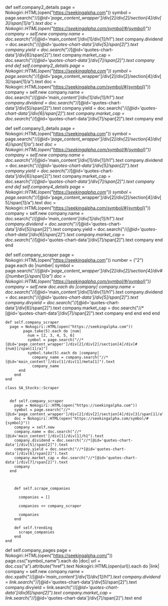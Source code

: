 
  def self.company2_details
    page = Nokogiri::HTML(open("https://seekingalpha.com"))
    symbol = page.search("//*[@id='page_content_wrapper']/div[2]/div[2]/section[4]/div[3]/span[1]/a").text
    doc = Nokogiri::HTML(open("https://seekingalpha.com/symbol/#{symbol}"))
    company = self.new
    company.name = doc.search("//*[@id='main_content']/div[1]/div[1]/h1").text
    company.dividend = doc.search("//*[@id='quotes-chart-data']/div[5]/span[2]").text
    company.yield = doc.search("//*[@id='quotes-chart-data']/div[6]/span[2]").text
    company.market_cap = doc.search("//*[@id='quotes-chart-data']/div[7]/span[2]").text
    company
  end  def self.company2_details
    page = Nokogiri::HTML(open("https://seekingalpha.com"))
    symbol = page.search("//*[@id='page_content_wrapper']/div[2]/div[2]/section[4]/div[3]/span[1]/a").text
    doc = Nokogiri::HTML(open("https://seekingalpha.com/symbol/#{symbol}"))
    company = self.new
    company.name = doc.search("//*[@id='main_content']/div[1]/div[1]/h1").text
    company.dividend = doc.search("//*[@id='quotes-chart-data']/div[5]/span[2]").text
    company.yield = doc.search("//*[@id='quotes-chart-data']/div[6]/span[2]").text
    company.market_cap = doc.search("//*[@id='quotes-chart-data']/div[7]/span[2]").text
    company
  end

  def self.company3_details
    page = Nokogiri::HTML(open("https://seekingalpha.com"))
    symbol = page.search("//*[@id='page_content_wrapper']/div[2]/div[2]/section[4]/div[4]/span[1]/a").text
    doc = Nokogiri::HTML(open("https://seekingalpha.com/symbol/#{symbol}"))
    company = self.new
    company.name = doc.search("//*[@id='main_content']/div[1]/div[1]/h1").text
    company.dividend = doc.search("//*[@id='quotes-chart-data']/div[5]/span[2]").text
    company.yield = doc.search("//*[@id='quotes-chart-data']/div[6]/span[2]").text
    company.market_cap = doc.search("//*[@id='quotes-chart-data']/div[7]/span[2]").text
    company
  end
  def self.company4_details
    page = Nokogiri::HTML(open("https://seekingalpha.com"))
    symbol = page.search("//*[@id='page_content_wrapper']/div[2]/div[2]/section[4]/div[5]/span[1]/a").text
    doc = Nokogiri::HTML(open("https://seekingalpha.com/symbol/#{symbol}"))
    company = self.new
    company.name = doc.search("//*[@id='main_content']/div[1]/div[1]/h1").text
    company.dividend = doc.search("//*[@id='quotes-chart-data']/div[5]/span[2]").text
    company.yield = doc.search("//*[@id='quotes-chart-data']/div[6]/span[2]").text
    company.market_cap = doc.search("//*[@id='quotes-chart-data']/div[7]/span[2]").text
    company
  end
end



  def self.company_scraper
    page = Nokogiri::HTML(open("https://seekingalpha.com"))
    number = ("2")
    page.each do |number|
      symbol = page.search("//*[@id='page_content_wrapper']/div[2]/div[2]/section[4]/div#{[number]}/span[1]/a")
      doc = Nokogiri::HTML(open("https://seekingalpha.com/symbol/#{symbol}"))
      company = self.new
      doc.each do |company|
        company.name = doc.search("//*[@id='main_content']/div[1]/div[1]/h1").text
        company.dividend = doc.search("//*[@id='quotes-chart-data']/div[5]/span[2]").text
        company.divyield = doc.search("//*[@id='quotes-chart-data']/div[6]/span[2]").text
        company.market_cap = doc.search("//*[@id='quotes-chart-data']/div[7]/span[2]").text
        company
      end
    end
  end
end


    def self.company_scraper
      page = Nokogiri::HTML(open("https://seekingalpha.com"))
            page.take(5).each do |num|
              num = [2, 3, 4, 5, 6]
              symbol = page.search("//*[@id='page_content_wrapper']/div[2]/div[2]/section[4]/div[#{num}]/span[1]/a]")
              symbol.take(5).each do |company|
                company_name = company.search("//*[@id='main_content']/div[1]/div[1]/meta[1]").text
                company_name
          end
        end
    end
    
    class SA_Stocks::Scraper
    
    
      def self.company_scraper
        page = Nokogiri::HTML(open("https://seekingalpha.com"))
        symbol = page.search("//*[@id='page_content_wrapper']/div[2]/div[2]/section[4]/div[3]/span[1]/a").text
        doc = Nokogiri::HTML(open("https://seekingalpha.com/symbol/#{symbol}"))
        company = self.new
        company.name = doc.search("//*[@id='main_content']/div[1]/div[1]/h1").text
        company.dividend = doc.search("//*[@id='quotes-chart-data']/div[5]/span[2]").text
        company.yield = doc.search("//*[@id='quotes-chart-data']/div[6]/span[2]").text
        company.market_cap = doc.search("//*[@id='quotes-chart-data']/div[7]/span[2]").text
        company
      end
    
    
    
        def self.scrape_companies
    
          companies = []
    
          companies << company_scraper
    
          companies
        end
    
        def self.trending
          scrape_companies
        end
    end
    
def self.company_pages
    page = Nokogiri::HTML(open("https://seekingalpha.com/"))
    page.css("symbol_name").each do |doc|
      url = doc.css("a").attribute("href").text
      Nokogiri::HTML(open(url)).each do |link| 
        company = self.new
        company.name = doc.xpath("//*[@id='main_content']/div[1]/div[1]/h1").text
        company.dividend = link.search("//*[@id='quotes-chart-data']/div[5]/span[2]").text
        company.divyield = link.search("//*[@id='quotes-chart-data']/div[6]/span[2]").text
        company.market_cap = link.search("//*[@id='quotes-chart-data']/div[7]/span[2]").text
      end